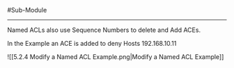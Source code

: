 #Sub-Module 

---
Named ACLs also use Sequence Numbers to delete and Add ACEs.

In the Example an ACE is added to deny Hosts 192.168.10.11

![[5.2.4 Modify a Named ACL Example.png|Modify a Named ACL Example]]
